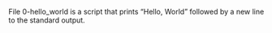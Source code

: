 File 0-hello_world is a script that prints “Hello, World” followed by a new line to the standard output.
